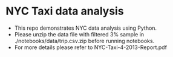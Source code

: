 # NYC Taxi data analysis

- This repo demonstrates NYC data analysis using Python.
- Please unzip the data file with filtered 3% sample in ./notebooks/data/trip.csv.zip before running notebooks.
- For more details please refer to NYC-Taxi-4-2013-Report.pdf


